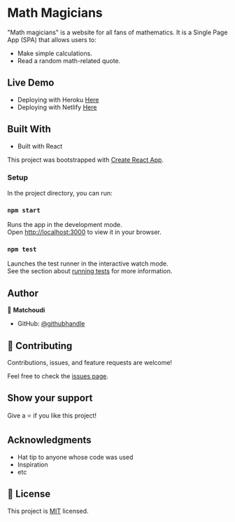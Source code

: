 # Math Magicians
"Math magicians" is a website for all fans of mathematics. It is a Single Page App (SPA) that allows users to:

   - Make simple calculations.
   - Read a random math-related quote.

## Live Demo
-  Deploying with Heroku [Here](https://math-magicians-lion.herokuapp.com/)
-  Deploying with Netlify [Here](https://626acebf56e40e0a1c1a633e--dulcet-caramel-2ee8e6.netlify.app/)
## Built With

- Built with React

This project was bootstrapped with [Create React App](https://github.com/facebook/create-react-app).

### Setup

In the project directory, you can run:

### `npm start`

Runs the app in the development mode.\
Open [http://localhost:3000](http://localhost:3000) to view it in your browser.


### `npm test`

Launches the test runner in the interactive watch mode.\
See the section about [running tests](https://facebook.github.io/create-react-app/docs/running-tests) for more information.

## Author

👤 **Matchoudi**

- GitHub: [@githubhandle](https://github.com/LionRouge1)


## 🤝 Contributing

Contributions, issues, and feature requests are welcome!

Feel free to check the [issues page](../../issues/).

## Show your support

Give a ⭐️ if you like this project!

## Acknowledgments

- Hat tip to anyone whose code was used
- Inspiration
- etc

## 📝 License

This project is [MIT](./MIT.md) licensed.